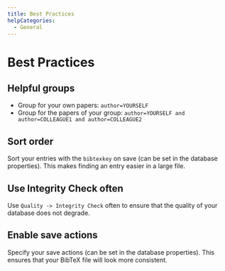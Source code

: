 ```yaml
---
title: Best Practices
helpCategories:
  - General
---
```


# Best Practices

## Helpful groups

* Group for your own papers: `author=YOURSELF`
* Group for the papers of your group: `author=YOURSELF and author=COLLEAGUE1 and author=COLLEAGUE2`

## Sort order

Sort your entries with the `bibtexkey` on save \(can be set in the database properties\). This makes finding an entry easier in a large file.

## Use Integrity Check often

Use `Quality -> Integrity Check` often to ensure that the quality of your database does not degrade.

## Enable save actions

Specify your save actions \(can be set in the database properties\). This ensures that your BibTeX file will look more consistent.

